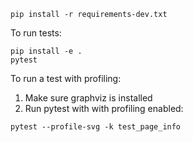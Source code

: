 ```
pip install -r requirements-dev.txt
```

To run tests:
```
pip install -e .
pytest
```

To run a test with profiling:

1. Make sure graphviz is installed
2. Run pytest with with profiling enabled:
  ```
  pytest --profile-svg -k test_page_info
  ```

